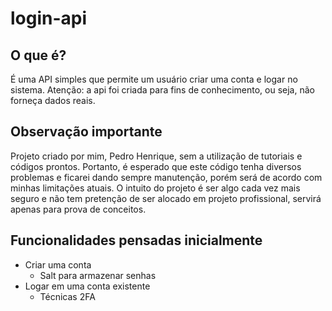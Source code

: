 # login-api

## O que é?

É uma API simples que permite um usuário criar uma conta e logar no sistema.
Atenção: a api foi criada para fins de conhecimento, ou seja, não forneça dados reais.

## Observação importante

Projeto criado por mim, Pedro Henrique, sem a utilização de tutoriais e códigos prontos. Portanto, é esperado que este código tenha diversos problemas e ficarei dando sempre manutenção, porém será de acordo com minhas limitações atuais. O intuito do projeto é ser algo cada vez mais seguro e não tem pretenção de ser alocado em projeto profissional, servirá apenas para prova de conceitos.

## Funcionalidades pensadas inicialmente
* Criar uma conta
    * Salt para armazenar senhas
* Logar em uma conta existente
    * Técnicas 2FA